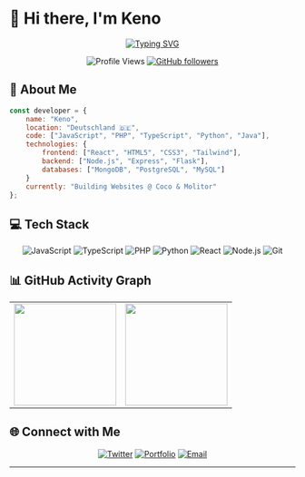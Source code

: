 # 👋 Hi there, I'm Keno

<div align="center">
  
[![Typing SVG](https://readme-typing-svg.herokuapp.com?font=Fira+Code&weight=500&size=24&pause=1000&color=2196F3&center=true&vCenter=true&width=435&lines=Full+Stack+Developer;Open+Source+Enthusiast;Tech+Explorer;Always+Learning+%F0%9F%9A%80)](https://git.io/typing-svg)

![Profile Views](https://komarev.com/ghpvc/?username=kenodevv&color=brightgreen&style=flat-square)
[![GitHub followers](https://img.shields.io/github/followers/kenodevv?label=Follow&style=social)](https://github.com/kenodevv)

</div>

## 🚀 About Me

```javascript
const developer = {
    name: "Keno",
    location: "Deutschland 🇩🇪",
    code: ["JavaScript", "PHP", "TypeScript", "Python", "Java"],
    technologies: {
        frontend: ["React", "HTML5", "CSS3", "Tailwind"],
        backend: ["Node.js", "Express", "Flask"],
        databases: ["MongoDB", "PostgreSQL", "MySQL"]
    }
    currently: "Building Websites @ Coco & Molitor"
};
```

## 💻 Tech Stack

<div align="center">

![JavaScript](https://img.shields.io/badge/-JavaScript-F7DF1E?style=for-the-badge&logo=javascript&logoColor=black)
![TypeScript](https://img.shields.io/badge/-TypeScript-3178C6?style=for-the-badge&logo=typescript&logoColor=white)
![PHP](https://img.shields.io/badge/-PHP-777BB4?style=for-the-badge&logo=php&logoColor=white)
![Python](https://img.shields.io/badge/-Python-3776AB?style=for-the-badge&logo=python&logoColor=white)
![React](https://img.shields.io/badge/-React-61DAFB?style=for-the-badge&logo=react&logoColor=black)
![Node.js](https://img.shields.io/badge/-Node.js-339933?style=for-the-badge&logo=node.js&logoColor=white)
![Git](https://img.shields.io/badge/-Git-F05032?style=for-the-badge&logo=git&logoColor=white)

</div>

## 📊 GitHub Activity Graph

<div align="center">
  <table>
    <tr>
      <td>
        <img height="180em" src="https://github-readme-stats.vercel.app/api?username=kenodevv&show_icons=true&theme=tokyonight&include_all_commits=true&count_private=true&hide_border=true"/>
      </td>
      <td>
        <img height="180em" src="https://github-readme-stats.vercel.app/api/top-langs/?username=kenodevv&layout=compact&langs_count=8&theme=tokyonight&hide_border=true"/>
      </td>
    </tr>
  </table>
</div>

## 🌐 Connect with Me

<div align="center">

[![Twitter](https://img.shields.io/badge/-Twitter-1DA1F2?style=for-the-badge&logo=twitter&logoColor=white)](https://twitter.com/kenodev_)
[![Portfolio](https://img.shields.io/badge/-Portfolio-FF5722?style=for-the-badge&logo=google-chrome&logoColor=white)](https://coco-molitor.com/)
[![Email](https://img.shields.io/badge/-Email-D14836?style=for-the-badge&logo=gmail&logoColor=white)](mailto:hello@kenodev.com)

</div>

---


<!-- Easter Egg für Entwickler die den Code lesen -->
<!-- 
  ██╗  ██╗███████╗██╗     ██╗      ██████╗ 
  ██║  ██║██╔════╝██║     ██║     ██╔═══██╗
  ███████║█████╗  ██║     ██║     ██║   ██║
  ██╔══██║██╔══╝  ██║     ██║     ██║   ██║
  ██║  ██║███████╗███████╗███████╗╚██████╔╝
  ╚═╝  ╚═╝╚══════╝╚══════╝╚══════╝ ╚═════╝ 
  
-->

<!-- Optional: WakaTime Stats -->
<!--START_SECTION:waka-->
<!--END_SECTION:waka-->
